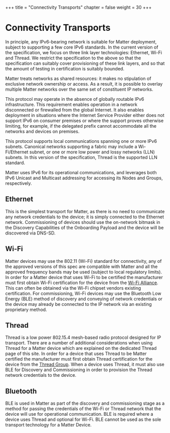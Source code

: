 +++
title = "Connectivity Transports"
chapter = false
weight = 30
+++

# Connectivity Transports

In principle, any IPv6-bearing network is suitable for Matter deployment, subject to supporting a
few core IPv6 standards. In the current version of the specification, we focus on three link layer
technologies: Ethernet, Wi-Fi and Thread. We restrict the specification to the above so that the
specification can suitably cover provisioning of these link layers, and so that the amount of
testing in certifica­tion is suitably bounded.

Matter treats networks as shared resources: it makes no stipulation of exclusive network owner­ship
or access. As a result, it is possible to overlay multiple Matter networks over the same set of
constituent IP networks.

This protocol may operate in the absence of globally routable IPv6 infrastructure. This requirement
enables operation in a network disconnected or firewalled from the global Internet. It also enables
deployment in situations where the Internet Service Provider either does not support IPv6 on
con­sumer premises or where the support proves otherwise limiting, for example, if the delegated
pre­fix cannot accommodate all the networks and devices on premises.

This protocol supports local communications spanning one or more IPv6 subnets. Canonical net­works
supporting a fabric may include a Wi-Fi/Ethernet subnet, or one or more low power and lossy networks
(LLN) subnets. In this version of the specification, Thread is the supported LLN standard.

Matter uses IPv6 for its operational communications, and leverages both IPv6 Unicast and Multicast
addressing for accessing its Nodes and Groups, respectively.

## Ethernet

This is the simplest transport for Matter, as there is no need to communicate any network
credentials to the device; it is simply connected to the Ethernet network. Commissioning of devices
should use the on-network bitmask in the Discovery Capabilities of the Onboarding Payload and the
device will be discovered via DNS-SD.

## Wi-Fi

Matter devices may use the 802.11 (Wi-Fi) standard for connectivity, any of the approved versions of
this spec are compatible with Matter and all the approved frequency bands may be used (subject to
local regulatory limits). In order for a Matter device that uses Wi-Fi to be certified the
manufacturer must first obtain Wi-Fi certification for the device from the
[Wi-Fi Alliance](https://www.wi-fi.org/certification). This can often be obtained via the Wi-Fi
chipset vendors existing certification. For commissioning, Wi-Fi devices may use the Bluetooth Low
Energy (BLE) method of discovery and conveying of network credentials or the device may already be
connected to the IP network via an existing proprietary method.

## Thread

Thread is a low power 802.15.4 mesh-based radio protocol designed for IP transport. There are a
number of additional considerations when using Thread for a Matter device which are explained on the
dedicated Thread page of this site. In order for a device that uses Thread to be Matter certified
the manufacturer must first obtain Thread certification for the device from the
[Thread Group](https://www.threadgroup.org/What-is-Thread/Certification). When a device uses Thread,
it must also use BLE for Discovery and Commissioning in order to provision the Thread network
credentials to the device.

## Bluetooth

BLE is used in Matter as part of the discovery and commissioning stage as a method for passing the
credentials of the Wi-Fi or Thread network that the device will use for operational communication.
BLE is required where a device uses Thread and optional for Wi-Fi. BLE cannot be used as the sole
transport technology for a Matter Device.
